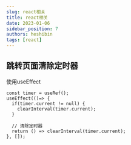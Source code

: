 ```yaml
---
slug: react相关
title: react相关
date: 2023-01-06
sidebar_position: 7
authors: heshibin
tags: [react]
---
```


## 跳转页面清除定时器
使用useEffect
```
const timer = useRef();
useEffect(()=> {
  if(timer.current != null) {
    clearInterval(timer.current);
  }

  // 清除定时器
  return () => clearInterval(timer.current);
}, []);
```
